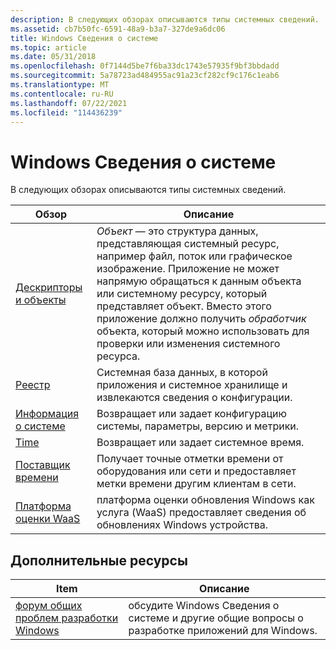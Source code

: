```yaml
---
description: В следующих обзорах описываются типы системных сведений.
ms.assetid: cb7b50fc-6591-48a9-b3a7-327de9a6dc06
title: Windows Сведения о системе
ms.topic: article
ms.date: 05/31/2018
ms.openlocfilehash: 0f7144d5be7f6ba33dc1743e57935f9bf3bbdadd
ms.sourcegitcommit: 5a78723ad484955ac91a23cf282cf9c176c1eab6
ms.translationtype: MT
ms.contentlocale: ru-RU
ms.lasthandoff: 07/22/2021
ms.locfileid: "114436239"
---
```

# <a name="windows-system-information"></a>Windows Сведения о системе

В следующих обзорах описываются типы системных сведений.



| Обзор                                                | Описание                                                                                                                                                                                                                                                                                                                         |
|---------------------------------------------------------|-------------------------------------------------------------------------------------------------------------------------------------------------------------------------------------------------------------------------------------------------------------------------------------------------------------------------------------|
| [Дескрипторы и объекты](handles-and-objects.md)          | *Объект* — это структура данных, представляющая системный ресурс, например файл, поток или графическое изображение. Приложение не может напрямую обращаться к данным объекта или системному ресурсу, который представляет объект. Вместо этого приложение должно получить *обработчик* объекта, который можно использовать для проверки или изменения системного ресурса. |
| [Реестр](registry.md)                                | Системная база данных, в которой приложения и системное хранилище и извлекаются сведения о конфигурации.                                                                                                                                                                                                                        |
| [Информация о системе](system-information.md)            | Возвращает или задает конфигурацию системы, параметры, версию и метрики.                                                                                                                                                                                                                                                             |
| [Time](time.md)                                        | Возвращает или задает системное время.                                                                                                                                                                                                                                                                                                  |
| [Поставщик времени](time-provider.md)                      | Получает точные отметки времени от оборудования или сети и предоставляет метки времени другим клиентам в сети.                                                                                                                                                                                                              |
| [Платформа оценки WaaS](update-assessor-service.md) | платформа оценки обновления Windows как услуга (WaaS) предоставляет сведения об обновлениях Windows устройства.                                                                                                                                                                                                                      |



 

## <a name="additional-resources"></a>Дополнительные ресурсы



| Item                                                                                                                              | Описание                                                                                                       |
|-----------------------------------------------------------------------------------------------------------------------------------|-------------------------------------------------------------------------------------------------------------------|
| [форум общих проблем разработки Windows](https://social.msdn.microsoft.com/Forums/windowsdesktop/home?forum=windowsgeneraldevelopmentissues) | обсудите Windows Сведения о системе и другие общие вопросы о разработке приложений для Windows.<br/> |



 

 

 




